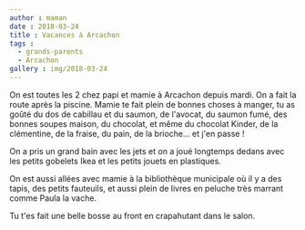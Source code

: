 ```yaml
---
author : maman
date : 2018-03-24
title : Vacances à Arcachon
tags : 
  - grands-parents
  - Arcachon
gallery : img/2018-03-24
---
```


On est toutes les 2 chez papi et mamie à Arcachon depuis mardi. On a fait la route après la piscine. Mamie te fait plein de bonnes choses à manger, tu as goûté du dos de cabillau et du saumon, de l'avocat, du saumon fumé, des bonnes soupes maison, du chocolat, et même du chocolat Kinder, de la clémentine, de la fraise, du pain, de la brioche... et j'en passe !

On a pris un grand bain avec les jets et on a joué longtemps dedans avec les petits gobelets Ikea et les petits jouets en plastiques. 

On est aussi allées avec mamie à la bibliothèque municipale où il y a des tapis, des petits fauteuils, et aussi plein de livres en peluche très marrant comme Paula la vache. 

Tu t'es fait une belle bosse au front en crapahutant dans le salon.
